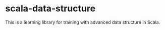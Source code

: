 # scala-data-structure
This is a learning library for training with advanced data structure in Scala. 

